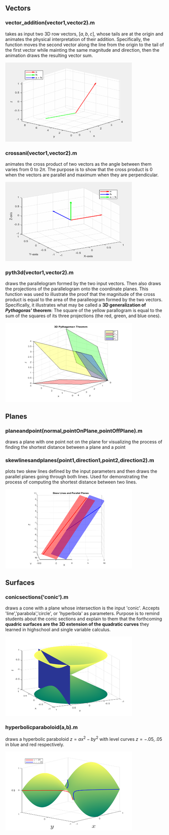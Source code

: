 ## Vectors

### vector_addition(vector1,vector2).m 
takes as input two 3D row vectors, $[a,b,c]$, whose tails are at the origin and animates the physical interpretation of their addition. Specifically, the function moves the second vector along the line from the origin to the tail of the first vector while mainting the same magnitude and direction, then the animation draws the resulting vector sum.

<img src="Visuals/vector_animation.gif" alt="alt-text" width="400" height="250">

### crossani(vector1,vector2).m
animates the cross product of two vectors as the angle between them varies from $0$ to $2\pi$. The purpose is to show that the cross product is $0$ when the vectors are parallel and maximum when they are perpendicular.

<img src="Visuals/crossani.gif" alt="alt-text" width="400" height="250">

### pyth3d(vector1,vector2).m

draws the parallelogram formed by the two input vectors. Then also draws the projections of the parallelogram onto the coordinate planes. This function was used to illustrate the proof that the magnitude of the cross product is equal to the area of the paralleogram formed by the two vectors. Specifically, it illustrates what may be called a **3D generalization of *Pythagoras'* theorem**: The square of the yellow parallogram is equal to the sum of the squares of its three projections (the red, green, and blue ones).

<img src="Visuals/pyth3d.png" alt="alt-text" width="400" height="250">

## Planes

### planeandpoint(normal,pointOnPlane,pointOffPlane).m
draws a plane with one point not on the plane for visualizing the process of finding the shortest distance between a plane and a point

### skewlinesandplanes(point1,direction1,point2,direction2).m
plots two skew lines defined by the input parameters and then draws the parallel planes going through both lines. Used for demonstrating the process of computing the shortest distance between two lines.

<img src="Visuals/skewlines.png" alt="alt-text" width="400" height="250">

## Surfaces

### conicsections('conic').m
draws a cone with a plane whose intersection is the input 'conic'. Accepts 'line','parabola','circle', or 'hyperbola' as parameters. Purpose is to remind students about the conic sections and explain to them that the forthcoming **quadric surfaces are the 3D extension of the quadratic curves** they learned in highschool and single variable calculus.

<img src="Visuals/conic.png" alt="alt-text" width="400" height="250">

### hyperbolicparaboloid(a,b).m
draws a hyperbolic paraboloid $z=ax^2-by^2$ with level curves $z=-.05,.05$ in blue and red respectively.

<img src="Visuals/hyperbolicparaboloid.png" alt="alt-text" width="400" height="250">
